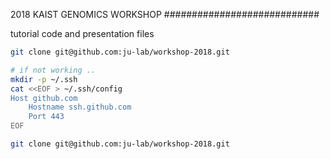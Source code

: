 2018 KAIST GENOMICS WORKSHOP
############################

tutorial code and presentation files


```bash
git clone git@github.com:ju-lab/workshop-2018.git

# if not working ..
mkdir -p ~/.ssh
cat <<EOF > ~/.ssh/config
Host github.com
	Hostname ssh.github.com
	Port 443
EOF

git clone git@github.com:ju-lab/workshop-2018.git
```
